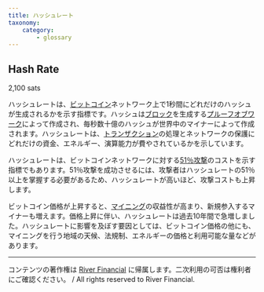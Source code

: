 ```yaml
---
title: ハッシュレート
taxonomy:
    category:
        - glossary
---
```


## Hash Rate
2,100 sats

ハッシュレートは、[ビットコイン](http://lostinbitcoin.jp.testrs.jp/staging/glossary/bitcoin/)ネットワーク上で1秒間にどれだけのハッシュが生成されるかを示す指標です。ハッシュは[ブロック](http://lostinbitcoin.jp.testrs.jp/staging/glossary/block/)を生成する[プルーフオブワーク](http://lostinbitcoin.jp.testrs.jp/staging/glossary/pow/)によって作成され、毎秒数十億のハッシュが世界中のマイナーによって作成されます。ハッシュレートは、[トランザクション](http://lostinbitcoin.jp.testrs.jp/staging/glossary/transaction/)の処理とネットワークの保護にどれだけの資金、エネルギー、演算能力が費やされているかを示しています。

ハッシュレートは、ビットコインネットワークに対する[51％攻撃](http://lostinbitcoin.jp.testrs.jp/staging/glossary/51_attack/)のコストを示す指標でもあります。51％攻撃を成功させるには、攻撃者はハッシュレートの51％以上を掌握する必要があるため、ハッシュレートが高いほど、攻撃コストも上昇します。

ビットコイン価格が上昇すると、[マイニング](http://lostinbitcoin.jp.testrs.jp/staging/glossary/mining/)の収益性が高まり、新規参入するマイナーも増えます。価格上昇に伴い、ハッシュレートは過去10年間で急増しました。ハッシュレートに影響を及ぼす要因としては、ビットコイン価格の他にも、マイニングを行う地域の天候、法規制、エネルギーの価格と利用可能な量などがあります。

---
コンテンツの著作権は [River Financial](https://river.com/) に帰属します。二次利用の可否は権利者にご確認ください。 / All rights reserved to River Financial.
